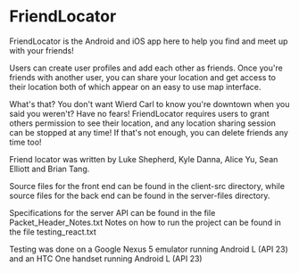 # FriendLocator


FriendLocator is the Android and iOS app here to help you find and meet up with your friends!

Users can create user profiles and add each other as friends. Once you're friends with another user, 
you can share your location and get access to their location both of which appear on an easy to use
map interface.

What's that? You don't want Wierd Carl to know you're downtown when you said you weren't? Have no fears!
FriendLocator requires users to grant others permission to see their location, and any location sharing
session can be stopped at any time! If that's not enough, you can delete friends any time too!

Friend locator was written by Luke Shepherd, Kyle Danna, Alice Yu, Sean Elliott and Brian Tang. 

Source files for the front end can be found in the client-src directory, while source files for the back end
can be found in the server-files directory. 

Specifications for the server API can be found in the file Packet_Header_Notes.txt
Notes on how to run the project can be found in the file testing_react.txt

Testing was done on a Google Nexus 5 emulator running Android L (API 23) and an HTC One handset running Android L (API 23)
